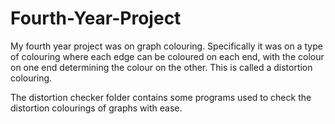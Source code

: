 # Fourth-Year-Project
My fourth year project was on graph colouring. Specifically it was on a type of colouring where each edge can be coloured on each end, with the colour on one end determining the colour on the other. This is called a distortion colouring.

The distortion checker folder contains some programs used to check the distortion colourings of graphs with ease.
